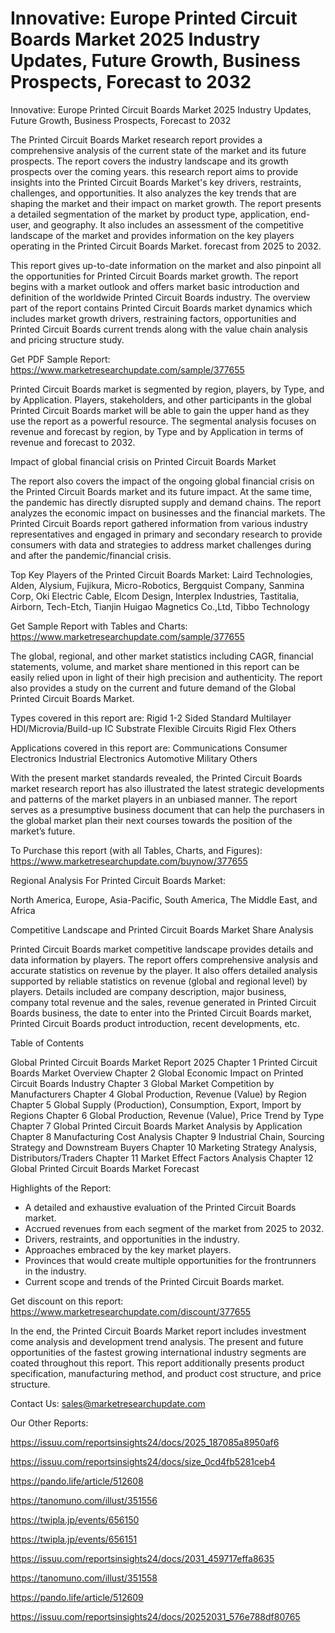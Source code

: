 # Innovative: Europe Printed Circuit Boards Market 2025 Industry Updates, Future Growth, Business Prospects, Forecast to 2032

Innovative: Europe Printed Circuit Boards Market 2025 Industry Updates, Future Growth, Business Prospects, Forecast to 2032

The Printed Circuit Boards Market research report provides a comprehensive analysis of the current state of the market and its future prospects. The report covers the industry landscape and its growth prospects over the coming years. this research report aims to provide insights into the Printed Circuit Boards Market's key drivers, restraints, challenges, and opportunities. It also analyzes the key trends that are shaping the market and their impact on market growth. The report presents a detailed segmentation of the market by product type, application, end-user, and geography. It also includes an assessment of the competitive landscape of the market and provides information on the key players operating in the Printed Circuit Boards Market. forecast from 2025 to 2032.

This report gives up-to-date information on the market and also pinpoint all the opportunities for Printed Circuit Boards market growth. The report begins with a market outlook and offers market basic introduction and definition of the worldwide Printed Circuit Boards industry. The overview part of the report contains Printed Circuit Boards market dynamics which includes market growth drivers, restraining factors, opportunities and Printed Circuit Boards current trends along with the value chain analysis and pricing structure study.

Get PDF Sample Report: https://www.marketresearchupdate.com/sample/377655

Printed Circuit Boards market is segmented by region, players, by Type, and by Application. Players, stakeholders, and other participants in the global Printed Circuit Boards market will be able to gain the upper hand as they use the report as a powerful resource. The segmental analysis focuses on revenue and forecast by region, by Type and by Application in terms of revenue and forecast to 2032.

Impact of global financial crisis on Printed Circuit Boards Market

The report also covers the impact of the ongoing global financial crisis on the Printed Circuit Boards market and its future impact. At the same time, the pandemic has directly disrupted supply and demand chains. The report analyzes the economic impact on businesses and the financial markets. The Printed Circuit Boards report gathered information from various industry representatives and engaged in primary and secondary research to provide consumers with data and strategies to address market challenges during and after the pandemic/financial crisis.

Top Key Players of the Printed Circuit Boards Market:
Laird Technologies, Alden, Alysium, Fujikura, Micro-Robotics, Bergquist Company, Sanmina Corp, Oki Electric Cable, Elcom Design, Interplex Industries, Tastitalia, Airborn, Tech-Etch, Tianjin Huigao Magnetics Co.,Ltd, Tibbo Technology


Get Sample Report with Tables and Charts: https://www.marketresearchupdate.com/sample/377655

The global, regional, and other market statistics including CAGR, financial statements, volume, and market share mentioned in this report can be easily relied upon in light of their high precision and authenticity. The report also provides a study on the current and future demand of the Global Printed Circuit Boards Market.

Types covered in this report are:
Rigid 1-2 Sided
Standard Multilayer
HDI/Microvia/Build-up
IC Substrate
Flexible Circuits
Rigid Flex
Others


Applications covered in this report are:
Communications
Consumer Electronics
Industrial Electronics
Automotive
Military
Others


With the present market standards revealed, the Printed Circuit Boards market research report has also illustrated the latest strategic developments and patterns of the market players in an unbiased manner. The report serves as a presumptive business document that can help the purchasers in the global market plan their next courses towards the position of the market’s future.

To Purchase this report (with all Tables, Charts, and Figures): https://www.marketresearchupdate.com/buynow/377655

Regional Analysis For Printed Circuit Boards Market:

North America, Europe, Asia-Pacific, South America, The Middle East, and Africa

Competitive Landscape and Printed Circuit Boards Market Share Analysis

Printed Circuit Boards market competitive landscape provides details and data information by players. The report offers comprehensive analysis and accurate statistics on revenue by the player. It also offers detailed analysis supported by reliable statistics on revenue (global and regional level) by players. Details included are company description, major business, company total revenue and the sales, revenue generated in Printed Circuit Boards business, the date to enter into the Printed Circuit Boards market, Printed Circuit Boards product introduction, recent developments, etc.

Table of Contents

Global Printed Circuit Boards Market Report 2025
Chapter 1 Printed Circuit Boards Market Overview
Chapter 2 Global Economic Impact on Printed Circuit Boards Industry
Chapter 3 Global Market Competition by Manufacturers
Chapter 4 Global Production, Revenue (Value) by Region
Chapter 5 Global Supply (Production), Consumption, Export, Import by Regions
Chapter 6 Global Production, Revenue (Value), Price Trend by Type
Chapter 7 Global Printed Circuit Boards Market Analysis by Application
Chapter 8 Manufacturing Cost Analysis
Chapter 9 Industrial Chain, Sourcing Strategy and Downstream Buyers
Chapter 10 Marketing Strategy Analysis, Distributors/Traders
Chapter 11 Market Effect Factors Analysis
Chapter 12 Global Printed Circuit Boards Market Forecast

Highlights of the Report:

- A detailed and exhaustive evaluation of the Printed Circuit Boards market.
- Accrued revenues from each segment of the market from 2025 to 2032.
- Drivers, restraints, and opportunities in the industry.
- Approaches embraced by the key market players.
- Provinces that would create multiple opportunities for the frontrunners in the industry.
- Current scope and trends of the Printed Circuit Boards market.

Get discount on this report: https://www.marketresearchupdate.com/discount/377655

In the end, the Printed Circuit Boards Market report includes investment come analysis and development trend analysis. The present and future opportunities of the fastest growing international industry segments are coated throughout this report. This report additionally presents product specification, manufacturing method, and product cost structure, and price structure.

Contact Us:
sales@marketresearchupdate.com

Our Other Reports:

https://issuu.com/reportsinsights24/docs/2025_187085a8950af6

https://issuu.com/reportsinsights24/docs/size_0cd4fb5281ceb4

https://pando.life/article/512608

https://tanomuno.com/illust/351556

https://twipla.jp/events/656150

https://twipla.jp/events/656151

https://issuu.com/reportsinsights24/docs/2031_459717effa8635

https://tanomuno.com/illust/351558

https://pando.life/article/512609

https://issuu.com/reportsinsights24/docs/20252031_576e788df80765
